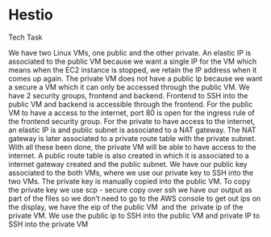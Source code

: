 # Hestio
Tech Task

We have two Linux VMs, one public and the other private.
An elastic IP is associated to the public VM because we want a single IP for the VM which means when the EC2 instance is stopped, we retain the IP address when it comes up again.
The private VM does not have a public Ip because we want a secure a VM which it can only be accessed through the public VM.
We have 2 security groups, frontend and backend. Frontend to SSH into the public VM and backend is accessible through the frontend.
For the public VM to have a access to the internet, port 80 is open for the ingress rule of the frontend security group.
For the private to have access to the internet, an elastic IP is and public subnet is associated to a NAT gateway. The NAT gateway is later associated to a private route table with the private subnet. With all these been done, the private VM will be able to have access to the internet.
A public route table is also created in which it is associated to a internet gateway created and the public subnet.
We have our public key associated to the both VMs, where we use our private key to SSH into the two VMs.
The private key is manually copied into the public VM.
To copy the private key we use scp - secure copy over ssh
we have our output as part of the files so we don’t need to go to the AWS console to get out ips
on the display, we have the eip of the public VM  and the  private ip of the private VM.
We use the public ip to SSH into the public VM and private IP to SSH into the private VM

